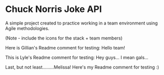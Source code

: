 # Chuck Norris Joke API

A simple project created to practice working in a team environment using Agile methodologies.

(Note - include the icons for the stack + team members)

Here is Gillian's Readme comment for testing:
Hello team!

This is Lyle's Readme comment for testing:
Hey guys... I mean gals...

Last, but not least.........Melissa!
Here's my Readme comment for testing :)